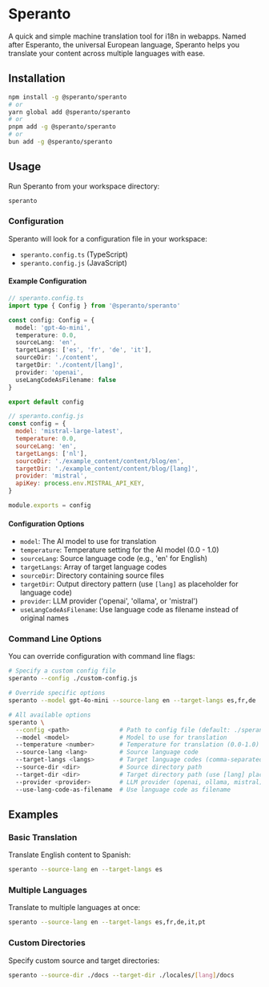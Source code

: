 # Speranto

A quick and simple machine translation tool for i18n in webapps. Named after Esperanto, the universal European language, Speranto helps you translate your content across multiple languages with ease.

## Installation

```bash
npm install -g @speranto/speranto
# or
yarn global add @speranto/speranto
# or
pnpm add -g @speranto/speranto
# or
bun add -g @speranto/speranto
```

## Usage

Run Speranto from your workspace directory:

```bash
speranto
```

### Configuration

Speranto will look for a configuration file in your workspace:
- `speranto.config.ts` (TypeScript)
- `speranto.config.js` (JavaScript)

#### Example Configuration

```typescript
// speranto.config.ts
import type { Config } from '@speranto/speranto'

const config: Config = {
  model: 'gpt-4o-mini',
  temperature: 0.0,
  sourceLang: 'en',
  targetLangs: ['es', 'fr', 'de', 'it'],
  sourceDir: './content',
  targetDir: './content/[lang]',
  provider: 'openai',
  useLangCodeAsFilename: false
}

export default config
```

```javascript
// speranto.config.js
const config = {
  model: 'mistral-large-latest',
  temperature: 0.0,
  sourceLang: 'en',
  targetLangs: ['nl'],
  sourceDir: './example_content/content/blog/en',
  targetDir: './example_content/content/blog/[lang]',
  provider: 'mistral',
  apiKey: process.env.MISTRAL_API_KEY,
}

module.exports = config
```

#### Configuration Options

- `model`: The AI model to use for translation
- `temperature`: Temperature setting for the AI model (0.0 - 1.0)
- `sourceLang`: Source language code (e.g., 'en' for English)
- `targetLangs`: Array of target language codes
- `sourceDir`: Directory containing source files
- `targetDir`: Output directory pattern (use `[lang]` as placeholder for language code)
- `provider`: LLM provider ('openai', 'ollama', or 'mistral')
- `useLangCodeAsFilename`: Use language code as filename instead of original names

### Command Line Options

You can override configuration with command line flags:

```bash
# Specify a custom config file
speranto --config ./custom-config.js

# Override specific options
speranto --model gpt-4o-mini --source-lang en --target-langs es,fr,de

# All available options
speranto \
  --config <path>              # Path to config file (default: ./speranto.config.ts)
  --model <model>              # Model to use for translation
  --temperature <number>       # Temperature for translation (0.0-1.0)
  --source-lang <lang>         # Source language code
  --target-langs <langs>       # Target language codes (comma-separated)
  --source-dir <dir>           # Source directory path
  --target-dir <dir>           # Target directory path (use [lang] placeholder)
  --provider <provider>        # LLM provider (openai, ollama, mistral)
  --use-lang-code-as-filename  # Use language code as filename
```

## Examples

### Basic Translation

Translate English content to Spanish:

```bash
speranto --source-lang en --target-langs es
```

### Multiple Languages

Translate to multiple languages at once:

```bash
speranto --source-lang en --target-langs es,fr,de,it,pt
```

### Custom Directories

Specify custom source and target directories:

```bash
speranto --source-dir ./docs --target-dir ./locales/[lang]/docs
```